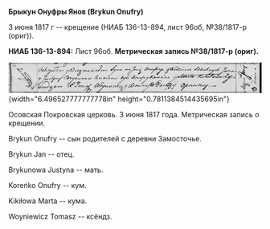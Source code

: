 **Брыкун Онуфры Янов (Brykun Onufry)**

3 июня 1817 г -- крещение (НИАБ 136-13-894, лист 96об, №38/1817-р
(ориг)).

**НИАБ 136-13-894:** Лист 96об. **Метрическая запись №38/1817-р
(ориг).**

![](./media/2e48da7f7c8cdb8e581902d3eb8ca0637d900fb3.png){width="6.496527777777778in"
height="0.7811384514435695in"}

Осовская Покровская церковь. 3 июня 1817 года. Метрическая запись о
крещении.

Brykun Onufry -- сын родителей с деревни Замосточье.

Brykun Jan -- отец.

Brykunowa Justyna -- мать.

Koreńko Onufry -- кум.

Kikiłowa Marta -- кума.

Woyniewicz Tomasz -- ксёндз.

